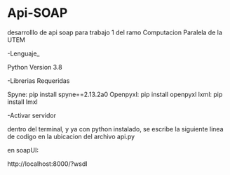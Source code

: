 # Api-SOAP
desarrolllo de api soap para trabajo 1 del ramo Computacion Paralela de la UTEM

-Lenguaje_

Python Version 3.8

-Librerias Requeridas

Spyne: pip install spyne==2.13.2a0
Openpyxl: pip install openpyxl
lxml: pip install lmxl

-Activar servidor

dentro del terminal, y ya con python instalado, se escribe la siguiente linea de codigo en la ubicacion del archivo api.py

en soapUI:

http://localhost:8000/?wsdl

